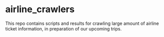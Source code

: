 # airline_crawlers
This repo contains scripts and results for crawling large amount of airline ticket information, in preparation of our upcoming trips.
